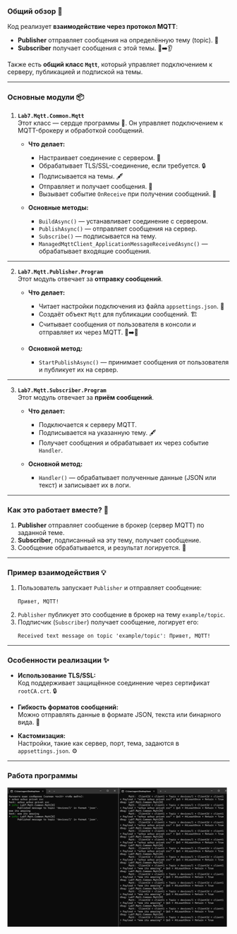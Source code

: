 

### Общий обзор 👀
Код реализует **взаимодействие через протокол MQTT**:  
- **Publisher** отправляет сообщения на определённую тему (topic). 📨  
- **Subscriber** получает сообщения с этой темы. 📨➡️👂  

Также есть **общий класс `Mqtt`**, который управляет подключением к серверу, публикацией и подпиской на темы.

---

### Основные модули 📦

1. **`Lab7.Mqtt.Common.Mqtt`**  
   Этот класс — сердце программы 💓. Он управляет подключением к MQTT-брокеру и обработкой сообщений.  
   - **Что делает:**  
     - Настраивает соединение с сервером. 🔌  
     - Обрабатывает TLS/SSL-соединение, если требуется. 🔒  
     - Подписывается на темы. 🖋️  
     - Отправляет и получает сообщения. 📨  
     - Вызывает событие `OnReceive` при получении сообщений. 🔔  

   - **Основные методы:**
     - `BuildAsync()` — устанавливает соединение с сервером.  
     - `PublishAsync()` — отправляет сообщения на сервер.  
     - `Subscribe()` — подписывается на тему.  
     - `ManagedMqttClient_ApplicationMessageReceivedAsync()` — обрабатывает входящие сообщения.  

---

2. **`Lab7.Mqtt.Publisher.Program`**  
   Этот модуль отвечает за **отправку сообщений**.  
   - **Что делает:**  
     - Читает настройки подключения из файла `appsettings.json`. 📂  
     - Создаёт объект `Mqtt` для публикации сообщений. 🏗️  
     - Считывает сообщения от пользователя в консоли и отправляет их через MQTT. 💬➡️📨  

   - **Основной метод:**
     - `StartPublishAsync()` — принимает сообщения от пользователя и публикует их на сервер.

---

3. **`Lab7.Mqtt.Subscriber.Program`**  
   Этот модуль отвечает за **приём сообщений**.  
   - **Что делает:**  
     - Подключается к серверу MQTT.  
     - Подписывается на указанную тему. 🖋️  
     - Получает сообщения и обрабатывает их через событие `Handler`.  

   - **Основной метод:**
     - `Handler()` — обрабатывает полученные данные (JSON или текст) и записывает их в логи.

---

### Как это работает вместе? 🤝

1. **Publisher** отправляет сообщение в брокер (сервер MQTT) по заданной теме.  
2. **Subscriber**, подписанный на эту тему, получает сообщение.  
3. Сообщение обрабатывается, и результат логируется. 📝

---

### Пример взаимодействия 💡  

1. Пользователь запускает `Publisher` и отправляет сообщение:  
   ```
   Привет, MQTT!
   ```
2. `Publisher` публикует это сообщение в брокер на тему `example/topic`.  
3. Подписчик (`Subscriber`) получает сообщение, логирует его:  
   ```
   Received text message on topic 'example/topic': Привет, MQTT!
   ```

---

### Особенности реализации ✨

- **Использование TLS/SSL:**  
  Код поддерживает защищённое соединение через сертификат `rootCA.crt`. 🔒  

- **Гибкость форматов сообщений:**  
  Можно отправлять данные в формате JSON, текста или бинарного вида. 📄  

- **Кастомизация:**  
  Настройки, такие как сервер, порт, тема, задаются в `appsettings.json`. ⚙️  

---

### Работа программы
![](https://github.com/e90rt/MQTT/blob/master/mqtt.png)
